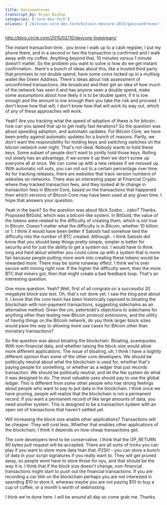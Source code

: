 ```yaml
---
title: Gavinandresen
transcript_by: Bryan Bishop
categories: ['core-dev-tech']
aliases: ['/bitcoin-core-dev-tech/bitcoin-devcore-2015/gavinandresen/']
---
```


<http://blog.circle.com/2015/02/10/devcore-livestream/>

The instant transaction time.. you know I walk up to a cash register, I put my phone there, and in a second or two the transaction is confirmed and I walk away with my coffee. Anything beyond that, 10 minutes versus 1 minute doesn't matter. So the problem you want to solve is how do we get instant confirmation.. there's a bunch of ideas about this, like a trusted third party that promises to not double spend, have some coins locked up in a multisig wallet like Green Address. There's ideas about risk assessment of unconfirmed transactions, like broadcast and then get an idea of how much of the network has seen it and has anyone seen a double spend, make some assumptions about how likely it is to be double spent, if it is low enough and the amount is low enough then you take the risk and proceed. I don't know how that will, I don't know how that will work its way out, which of any of these approaches will work.

Yeah? Are you tracking what the speed of adoption of these is for bitcoin.. how can you speed that up to get really fast iterations? So the question was about speeding adoption, and automatic updates. For Bitcoin Core, we have been pretty against automatic updates for a bunch of reasons. Partly, we don't want the responsibility for holding keys and switching switches on the bitcoin network over night. That's not ideal. Nobody wants to hold these keys. Some subset of people don't want to jointly hold those keys. Rolling out slowly has an advantage, if we screw it up then we don't screw up everyone all at once. We can come up with a new release if we messed up. With automatic roll outs, you can roll out to a certain percentage over time. As for tracking releases, there are ewbsites that track version numbers of websites on networks. There was an interesting paper at Financial Crypto where they tracked transaction fees, and they looked at te change in transaction fees in Bitcoin Core, based on the transactions that happened then which versions of Bitcoin Core may have been used at any given time. I hope that answers your question.

Yeah in the back? So the question was about Nick Szabo... zabo? Thanks. Proposed BitGold, which was a bitcoin-like system. In BitGold, the value of the tokens were related to the difficulty of creating them, which is not true in Bitcoin. Doesn't matter what the difficulty is in Bitcoin, whether 10 billion or 1. I think it would have been better if Satoshi had somehow tied the difficulty into the number of BTC created. Although.. I think Satoshi did know that you should keep things pretty simple, simpler is better for security and for just the ability to get a system out. I would have to think long and hard about whether you could come up with a system that is more fair because people putting more work into creating these tokens would be rewarded more. There may be some runaway effect. I think we're over secure with mining right now. If the higher the difficulty went, then the more BTC that miners got, then that might create a bad feedback loop. That's an interesting question.

One more question. Yeah? Well, first of all congrats on a successful 20 megabyte block size test. Oh, that's not done yet. I saw the blog post about it. I know that the core team has been historically opposed to bloating the blockchain with non-payment transactions, suggesting sidechains as an alternative method. Given the um, petertodd's objections to sidechains for anything other than testing new Bitcoin protocol extensions, and the utility of having things on the Bitcoin network, do you think larger block sizes would pave the way to allowing more use cases for Bitcoin other than monetary transactions?

So the question was about bloating the blockchain. Bloating, scarequotes. With non-financial data, and whether raising the block size would allow more different applications. The issue of bloating, uh, I think I have a lsightly different opinion than some of the other core developers. We should be politically neutral about what the blockchain is used for, whether that's paying people for something, or whether as a ledger that just records transaction. We should be politically neutral, and let the fee system do what it was designed to do. The most valuable uses should pay to use the global ledger. This is different from some other people who hae strong feelings about people who want to pay to put data in the blockchain. I think once we have pruning, people will realize that the blockchain is not a permanent record. If you want a permanent record of like large amounts of data, you need another system. This is designed to be a transaction system with an open set of transactions that haven't settled yet.

Will increasing the block size enable other applications? Transactions will be cheaper. They will cost less. Whether that enables other applications of the blockchain, I think it depends on how cheap transactions get.

The core developers tend to be conservative. I think that the OP_RETURN 80 bytes pull request will be accepted. There are all sorts of tricks you can play if you want to store more data htan that. P2SH - you can store a bunch of data in your script signatures if you really want to. They will get pruned away, so people wont have to store those for oyu, and that should be the way it is. I think that if the block size doesn't change, non-financial transactions might start to push out the financial transactions. If you are recording a car title on the blockchain perhaps you are not interested in spending $10 to store it, whereas maybe you are not paying $10 to buy a cup of coffee, or a month's worth of webhosting.

I think we're done here. I will be around all day so come grab me. Thanks.

